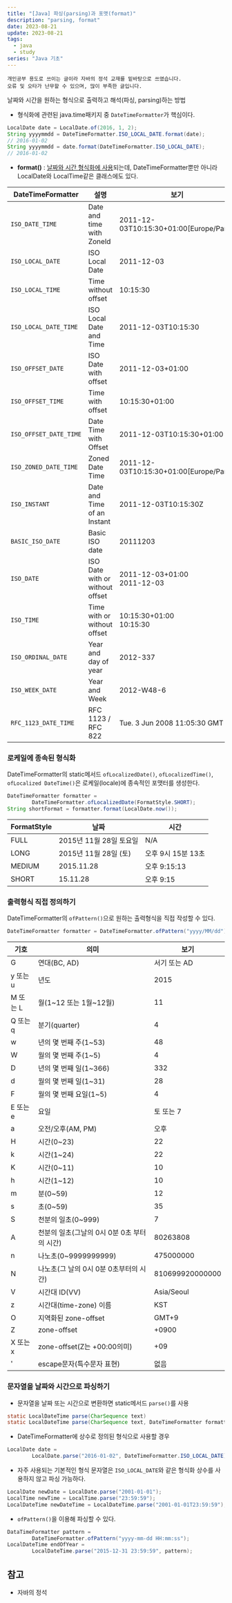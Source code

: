 ```yaml
---
title: "[Java] 파싱(parsing)과 포맷(format)"
description: "parsing, format"
date: 2023-08-21
update: 2023-08-21
tags:
  - java
  - study
series: "Java 기초"
---
```


```
개인공부 용도로 쓰이는 글이라 자바의 정석 교재를 밑바탕으로 쓰였습니다.
오류 및 오타가 난무할 수 있으며, 많이 부족한 글입니다.
```



날짜와 시간을 원하는 형식으로 출력하고 해석(파싱, parsing)하는 방법

- 형식화에 관련된 java.time패키지 중 `DateTimeFormatter`가 핵심이다.

```java
LocalDate date = LocalDate.of(2016, 1, 2);
String yyyymmdd = DateTimeFormatter.ISO_LOCAL_DATE.format(date); 
// 2016-01-02
String yyyymmdd = date.format(DateTimeFormatter.ISO_LOCAL_DATE);
// 2016-01-02
```

- **format()** : <u>날짜와 시간 형식화에 사용</u>되는데, DateTimeFormatter뿐만 아니라 LocalDate와 LocalTime같은 클래스에도 있다.

| DateTimeFormatter | 설명 | 보기 |
| --- | --- | --- |
| `ISO_DATE_TIME` | Date and time with Zoneld | 2011-12-03T10:15:30+01:00[Europe/Paris] |
| `ISO_LOCAL_DATE` | ISO Local Date | 2011-12-03 |
| `ISO_LOCAL_TIME` | Time without offset | 10:15:30 |
| `ISO_LOCAL_DATE_TIME` | ISO Local Date and Time | 2011-12-03T10:15:30 |
| `ISO_OFFSET_DATE` | ISO Date with offset | 2011-12-03+01:00 |
| `ISO_OFFSET_TIME` | Time with offset | 10:15:30+01:00 |
| `ISO_OFFSET_DATE_TIME` | Date Time with Offset | 2011-12-03T10:15:30+01:00 |
| `ISO_ZONED_DATE_TIME` | Zoned Date Time | 2011-12-03T10:15:30+01:00[Europe/Paris] |
| `ISO_INSTANT` | Date and Time of an Instant | 2011-12-03T10:15:30Z |
| `BASIC_ISO_DATE` | Basic ISO date | 20111203 |
| `ISO_DATE` | ISO Date with or without offset | 2011-12-03+01:00<br>2011-12-03 |
| `ISO_TIME` | Time with or  without offset | 10:15:30+01:00<br>10:15:30 |
| `ISO_ORDINAL_DATE` | Year and day of year | 2012-337 |
| `ISO_WEEK_DATE` | Year and Week | 2012-W48-6 |
| `RFC_1123_DATE_TIME` | RFC 1123 / RFC 822 | Tue. 3 Jun 2008 11:05:30 GMT |

### 로케일에 종속된 형식화

DateTimeFormatter의 static메서드 `ofLocalizedDate()`, `ofLocalizedTime()`, `ofLocalized DateTime()`은 로케일(locale)에 종속적인 포맷터를 생성한다.

```java
DateTimeFormatter formatter = 
		DateTimeFormatter.ofLocalizedDate(FormatStyle.SHORT);
String shortFormat = formatter.format(LocalDate.now());
```

| FormatStyle | 날짜 | 시간 |
| --- | --- | --- |
| FULL | 2015년 11월 28일 토요일 | N/A |
| LONG | 2015년 11월 28일 (토) | 오후 9시 15분 13초 |
| MEDIUM | 2015.11.28 | 오후 9:15:13 |
| SHORT | 15.11.28 | 오후 9:15 |

### 출력형식 직접 정의하기

DateTimeFormatter의 `ofPattern()`으로 원하는 출력형식을 직접 작성할 수 있다.

```java
DateTimeFormatter formatter = DateTimeFormatter.ofPattern("yyyy/MM/dd");
```

| 기호 | 의미 | 보기 |
| --- | --- | --- |
| G | 연대(BC, AD) | 서기 또는 AD |
| y 또는 u | 년도 | 2015 |
| M 또는 L | 월(1~12 또는 1월~12월) | 11 |
| Q 또는 q | 분기(quarter) | 4 |
| w | 년의 몇 번째 주(1~53) | 48 |
| W | 월의 몇 번째 주(1~5) | 4 |
| D | 년의 몇 번째 일(1~366) | 332 |
| d | 월의 몇 번째 일(1~31) | 28 |
| F | 월의 몇 번째 요일(1~5) | 4 |
| E 또는 e | 요일 | 토 또는 7 |
| a | 오전/오후(AM, PM) | 오후 |
| H | 시간(0~23) | 22 |
| k | 시간(1~24) | 22 |
| K | 시간(0~11) | 10 |
| h | 시간(1~12) | 10 |
| m | 분(0~59) | 12 |
| s | 초(0~59) | 35 |
| S | 천분의 일초(0~999) | 7 |
| A | 천분의 일초(그날의 0시 0분 0초 부터의 시간) | 80263808 |
| n | 나노초(0~9999999999) | 475000000 |
| N | 나노초(그 날의 0시 0분 0초부터의 시간) | 810699920000000 |
| V | 시간대 ID(VV) | Asia/Seoul |
| z | 시간대(time-zone) 이름 | KST |
| O | 지역화된 zone-offset | GMT+9 |
| Z | zone-offset | +0900 |
| X 또는 x | zone-offset(Z는 +00:00의미) | +09 |
| '|  escape문자(특수문자 표현) | 없음 |

### 문자열을 날짜와 시간으로 파싱하기

- 문자열을 날짜 또는 시간으로 변환하면 static메서드 `parse()`를 사용

```java
static LocalDateTime parse(CharSequence text)
static LocalDateTime parse(CharSequence text, DateTimeFormatter formatter)
```

- DateTimeFormatter에 상수로 정의된 형식으로 사용할 경우

```java
LocalDate date = 
		LocalDate.parse("2016-01-02", DateTimeFormatter.ISO_LOCAL_DATE);
```

- 자주 사용되는 기본적인 형식 문자열은 `ISO_LOCAL_DATE`와 같은 형식화 상수를 사용하지 않고 파싱 가능하다.

```java
LocalDate newDate = LocalDate.parse("2001-01-01");
LocalTime newTime = LocalTime.parse("23:59:59");
LocalDateTime newDateTime = LocalDateTime.parse("2001-01-01T23:59:59");
```

- `ofPattern()`을 이용해 파싱할 수 있다.

```java
DataTimeFormatter pattern = 
		DateTimeFormatter.ofPattern("yyyy-mm-dd HH:mm:ss");
LocalDateTime endOfYear =
		LocalDateTime.parse("2015-12-31 23:59:59", pattern);
```

## 참고

- 자바의 정석